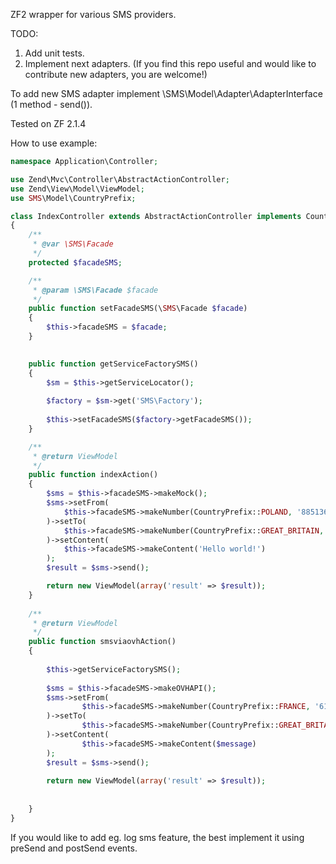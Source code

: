 ZF2 wrapper for various SMS providers.

TODO:
1) Add unit tests.
2) Implement next adapters. (If you find this repo useful and would like to contribute new adapters, you are welcome!)

To add new SMS adapter implement \SMS\Model\Adapter\AdapterInterface (1 method - send()).

Tested on ZF 2.1.4

How to use example:

```php
namespace Application\Controller;

use Zend\Mvc\Controller\AbstractActionController;
use Zend\View\Model\ViewModel;
use SMS\Model\CountryPrefix;

class IndexController extends AbstractActionController implements CountryPrefix
{
    /**
     * @var \SMS\Facade
     */
    protected $facadeSMS;

    /**
     * @param \SMS\Facade $facade
     */
    public function setFacadeSMS(\SMS\Facade $facade)
    {
        $this->facadeSMS = $facade;
    }
    

    public function getServiceFactorySMS()
    {
    	$sm = $this->getServiceLocator();
    	
    	$factory = $sm->get('SMS\Factory');
        
        $this->setFacadeSMS($factory->getFacadeSMS());
    }

    /**
     * @return ViewModel
     */
    public function indexAction()
    {
        $sms = $this->facadeSMS->makeMock();
        $sms->setFrom(
            $this->facadeSMS->makeNumber(CountryPrefix::POLAND, '885136146')
        )->setTo(
            $this->facadeSMS->makeNumber(CountryPrefix::GREAT_BRITAIN, '123456789')
        )->setContent(
            $this->facadeSMS->makeContent('Hello world!')
        );
        $result = $sms->send();

        return new ViewModel(array('result' => $result));
    }
    
    /**
     * @return ViewModel
     */
    public function smsviaovhAction()
    {
    	
    	$this->getServiceFactorySMS();
    	
    	$sms = $this->facadeSMS->makeOVHAPI();
    	$sms->setFrom(
    			$this->facadeSMS->makeNumber(CountryPrefix::FRANCE, '612321232')
    	)->setTo(
    			$this->facadeSMS->makeNumber(CountryPrefix::GREAT_BRITAIN, '123456789')
    	)->setContent(
    			$this->facadeSMS->makeContent($message)
    	);
    	$result = $sms->send();
    	
    	return new ViewModel(array('result' => $result));
    	
        
    }
}
```

If you would like to add eg. log sms feature, the best implement it using preSend and postSend events.